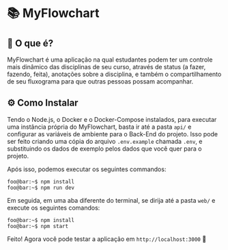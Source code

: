 # :books: MyFlowchart

## :thinking: O que é?

MyFlowchart é uma aplicação na qual estudantes podem ter um controle mais dinâmico das disciplinas de seu curso, através de status (a fazer, fazendo, feita), anotações sobre a disciplina, e também o compartilhamento de seu fluxograma para que outras pessoas possam acompanhar.

## :gear: Como Instalar

Tendo o Node.js, o Docker e o Docker-Compose instalados, para executar uma instância própria do MyFlowchart, basta ir até a pasta `api/` e configurar as variáveis de ambiente para o Back-End do projeto. Isso pode ser feito criando uma cópia do arquivo `.env.example` chamada `.env`, e substituindo os dados de exemplo pelos dados que você quer para o projeto.

Após isso, podemos executar os seguintes commandos:

```console
foo@bar:~$ npm install
foo@bar:~$ npm run dev
```

Em seguida, em uma aba diferente do terminal, se dirija até a pasta `web/` e execute os seguintes comandos:

```console
foo@bar:~$ npm install
foo@bar:~$ npm start
```

Feito! Agora você pode testar a aplicação em `http://localhost:3000` :partying_face:
